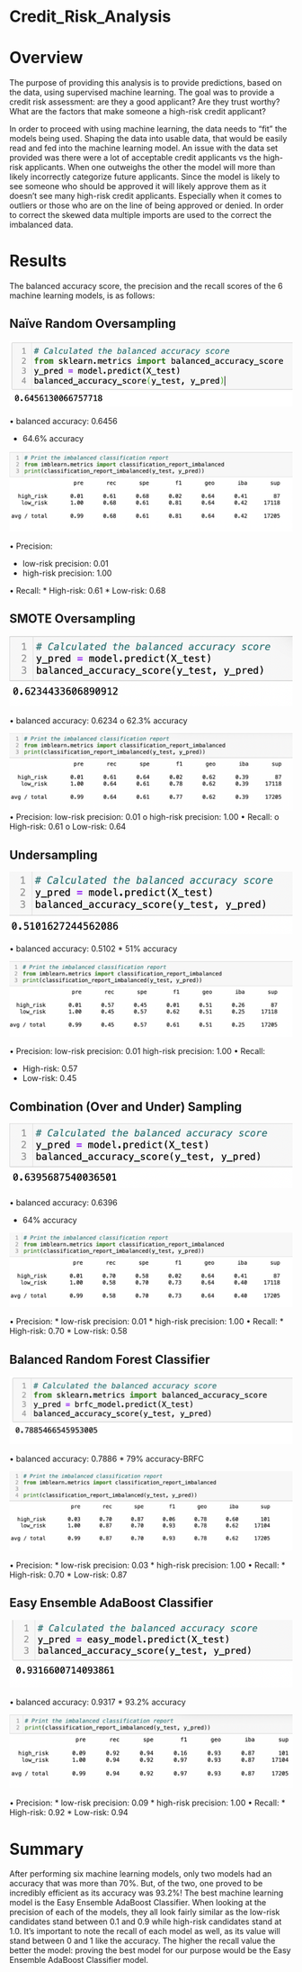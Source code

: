 # Credit_Risk_Analysis

# Overview

The purpose of providing this analysis is to provide predictions, based on the data, using supervised machine learning. The goal was to provide a credit risk assessment: are they a good applicant? Are they trust worthy? What are the factors that make someone a high-risk credit applicant? 

In order to proceed with using machine learning, the data needs to “fit” the models being used. Shaping the data into usable data, that would be easily read and fed into the machine learning model. An issue with the data set provided was there were a lot of acceptable credit applicants vs the high-risk applicants. When one outweighs the other the model will more than likely incorrectly categorize future applicants. Since the model is likely to see someone who should be approved it will likely approve them as it doesn’t see many high-risk credit applicants. Especially when it comes to outliers or those who are on the line of being approved or denied. In order to correct the skewed data multiple imports are used to the correct the imbalanced data. 

# Results

The balanced accuracy score, the precision and the recall scores of the 6 machine learning models, is as follows: 

## Naïve Random Oversampling

![](images/oversample_acc.png)

•	balanced accuracy: 0.6456 
   *	64.6% accuracy 

![](images/oversample_report.png)

•	Precision: 
   * low-risk precision: 0.01
   * high-risk precision: 1.00

•	Recall: 
	 * High-risk: 0.61
	 * Low-risk: 0.68

## SMOTE Oversampling 

![](images/SMOTE_acc.png)

•	balanced accuracy: 0.6234
o	62.3% accuracy 

![](images/SMOTE_report.png)
•	Precision: 
low-risk precision: 0.01
o	high-risk precision: 1.00
•	Recall: 
o	High-risk: 0.61
o	Low-risk: 0.64

## Undersampling 

![](images/under_acc.png)

•	balanced accuracy: 0.5102
    * 51% accuracy 

![](images/under_report.png)

•	Precision: 
 low-risk precision: 0.01
 high-risk precision: 1.00
•	Recall: 
 * High-risk: 0.57
 * Low-risk: 0.45

## Combination (Over and Under) Sampling

![](images/combo_acc.png)

•	balanced accuracy: 0.6396 
 * 64% accuracy 

![](images/combo_report.png)

•	Precision: 
	* low-risk precision: 0.01
	* high-risk precision: 1.00
•	Recall: 
	* High-risk: 0.70
	* Low-risk: 0.58


## Balanced Random Forest Classifier

![](images/BRFC_acc.png)

•	balanced accuracy: 0.7886
	* 79% accuracy-BRFC

![](images/BRFC_report.png)

•	Precision: 
 	* low-risk precision: 0.03
 	* high-risk precision: 1.00
•	Recall: 
 	* High-risk: 0.70
	* Low-risk: 0.87


## Easy Ensemble AdaBoost Classifier

![](images/ENABC_acc.png)

•	balanced accuracy: 0.9317
	* 93.2% accuracy 

![](images/ENABC_report.png)

•	Precision: 
	* low-risk precision: 0.09
	* high-risk precision: 1.00
•	Recall: 
	* High-risk: 0.92
	* Low-risk: 0.94


# Summary 
After performing six machine learning models, only two models had an accuracy that was more than 70%. But, of the two, one proved to be incredibly efficient as its accuracy was 93.2%! The best machine learning model is the Easy Ensemble AdaBoost Classifier. When looking at the precision of each of the models, they all look fairly similar as the low-risk candidates stand between 0.1 and 0.9 while high-risk candidates stand at 1.0. It’s important to note the recall of each model as well, as its value will stand between 0 and 1 like the accuracy. The higher the recall value the better the model: proving the best model for our purpose would be the Easy Ensemble AdaBoost Classifier model.

